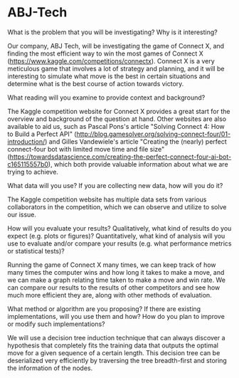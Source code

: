 # ABJ-Tech

What is the problem that you will be investigating? Why is it interesting?

Our company, ABJ Tech, will be investigating the game of Connect X, and finding the most efficient way to win the most games of Connect X (https://www.kaggle.com/competitions/connectx).  Connect X is a very meticulous game that involves a lot of strategy and planning, and it will be interesting to simulate what move is the best in certain situations and determine what is the best course of action towards victory.

What reading will you examine to provide context and background?

The Kaggle competition website for Connect X provides a great start for the overview and background of the question at hand. Other websites are also available to aid us, such as Pascal Pons's article "Solving Connect 4: How to Build a Perfect API" (http://blog.gamesolver.org/solving-connect-four/01-introduction/)  and Gilles Vandewiele's article "Creating the (nearly) perfect connect-four bot with limited move time and file size" (https://towardsdatascience.com/creating-the-perfect-connect-four-ai-bot-c165115557b0), which both provide valuable information about what we are trying to achieve.

What data will you use? If you are collecting new data, how will you do it?

The Kaggle competition website has multiple data sets from various collaborators in the competition, which we can observe and utilize to solve our issue.
  
How will you evaluate your results? Qualitatively, what kind of results do you expect (e.g. plots or figures)? Quantitatively, what kind of analysis will you use to evaluate and/or compare your results (e.g. what performance metrics or statistical tests)?

Running the game of Connect X many times, we can keep track of how many times the computer wins and how long it takes to make a move, and we can make a graph relating time taken to make a move and win rate.  We can compare our results to the results of other competitors and see how much more efficient they are, along with other methods of evaluation.

What method or algorithm are you proposing? If there are existing implementations, will you use them and how? How do you plan to improve or modify such implementations? 

We will use a decision tree induction technique that can always discover a hypothesis that completely fits the training data that outputs the optimal move for a given sequence of a certain length. This decision tree can be deserialized very efficiently by traversing the tree breadth-first and storing the information of the nodes.
